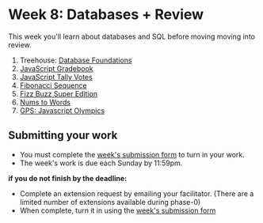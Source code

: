 # Week 8: Databases + Review

This week you'll learn about databases and SQL before moving moving into review. 

1. Treehouse: [Database Foundations](http://teamtreehouse.com/library/database-foundations)
2. [JavaScript Gradebook](./2-js-gradebook)
3. [JavaScript Tally Votes](./3-js-tally-votes)
4. [Fibonacci Sequence](./4-fibonacci-sequence)
5. [Fizz Buzz Super Edition](./5-fizz-buzz)
6. [Nums to Words](./6-nums-to-words)
7. [GPS: Javascript Olympics](./7-js-olympics)

## Submitting your work

- You must complete the [week's submission form](http://goo.gl/forms/VZsU0WKZ6u) to turn in your work.
- The week's work is due each Sunday by 11:59pm.  

**if you do not finish by the deadline:**

- Complete an extension request by emailing your facilitator. (There are a limited number of extensions available during phase-0)
- When complete, turn it in using the [week's submission form](http://goo.gl/forms/VZsU0WKZ6u)

